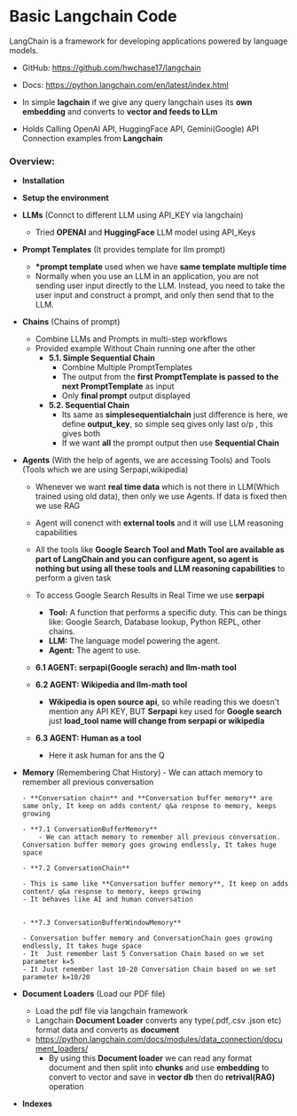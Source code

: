 # Basic Langchain Code

LangChain is a framework for developing applications powered by language models.

- GitHub: https://github.com/hwchase17/langchain
- Docs: https://python.langchain.com/en/latest/index.html

- In simple **lagchain** if we give any query langchain uses its **own embedding** and converts to **vector and feeds to LLm**

- Holds Calling OpenAI API, HuggingFace API, Gemini(Google) API Connection examples from **Langchain**

### Overview:

- **Installation**
- **Setup the environment**
- **LLMs** (Connct to different LLM using API_KEY via langchain)
  - Tried **OPENAI** and **HuggingFace** LLM model using API_Keys
- **Prompt Templates** (It provides template for llm prompt)
  - **\*prompt template** used when we have **same template multiple time**
  - Normally when you use an LLM in an application, you are not sending user input directly to the LLM. Instead, you need to take the user input and construct a prompt, and only then send that to the LLM.
- **Chains** (Chains of prompt)

  - Combine LLMs and Prompts in multi-step workflows
  - Provided example Without Chain running one after the other
    - **5.1. Simple Sequential Chain**
      - Combine Multiple PromptTemplates
      - The output from the **first PromptTemplate is passed to the next PromptTemplate** as input
      - Only **final prompt** output displayed
    - **5.2. Sequential Chain**
      - Its same as **simplesequentialchain** just difference is here, we define **output_key**, so simple seq gives only last o/p , this gives both
      - If we want **all** the prompt output then use **Sequential Chain**

- **Agents** (With the help of agents, we are accessing Tools) and Tools (Tools which we are using Serpapi,wikipedia)

  - Whenever we want **real time data** which is not there in LLM(Which trained using old data), then only we use Agents. If data is fixed then we use RAG
  - Agent will conenct with **external tools** and it will use LLM reasoning capabilities
  - All the tools like **Google Search Tool and Math Tool are available as part of LangChain and you can configure agent, so agent is nothing but using all these tools and LLM reasoning capabilities** to perform a given task
  - To access Google Search Results in Real Time we use **serpapi**

    - **Tool:** A function that performs a specific duty. This can be things like: Google Search, Database lookup, Python REPL, other chains.
    - **LLM:** The language model powering the agent.
    - **Agent:** The agent to use.

  - **6.1 AGENT: serpapi(Google serach) and llm-math tool**
  - **6.2 AGENT: Wikipedia and llm-math tool**
    - **Wikipedia is open source api**, so while reading this we doesn't mention any API KEY, BUT **Serpapi** key used for **Google search** just **load_tool name will change from serpapi or wikipedia**
  - **6.3 AGENT: Human as a tool**
    - Here it ask human for ans the Q

- **Memory** (Remembering Chat History) - We can attach memory to remember all previous conversation

      - **Conversation chain** and **Conversation buffer memory** are same only, It keep on adds content/ q&a respnse to memory, keeps growing

      - **7.1 ConversationBufferMemory**
          - We can attach memory to remember all previous conversation.  Conversation buffer memory goes growing endlessly, It takes huge space

      - **7.2 ConversationChain**

      - This is same like **Conversation buffer memory**, It keep on adds content/ q&a respnse to memory, keeps growing
      - It behaves like AI and human conversation


      - **7.3 ConversationBufferWindowMemory**

      - Conversation buffer memory and ConversationChain goes growing endlessly, It takes huge space
      - It  Just remember last 5 Conversation Chain based on we set parameter k=5
      - It Just remember last 10-20 Conversation Chain based on we set parameter k=10/20

- **Document Loaders** (Load our PDF file)

  - Load the pdf file via langchain framework
  - Langchain **Document Loader** converts any type(.pdf,.csv .json etc) format data and converts as **document**
  - https://python.langchain.com/docs/modules/data_connection/document_loaders/
    - By using this **Document loader** we can read any format document and then split into **chunks** and use **embedding** to convert to vector and save in **vector db** then do **retrival(RAG)** operation

- **Indexes**
